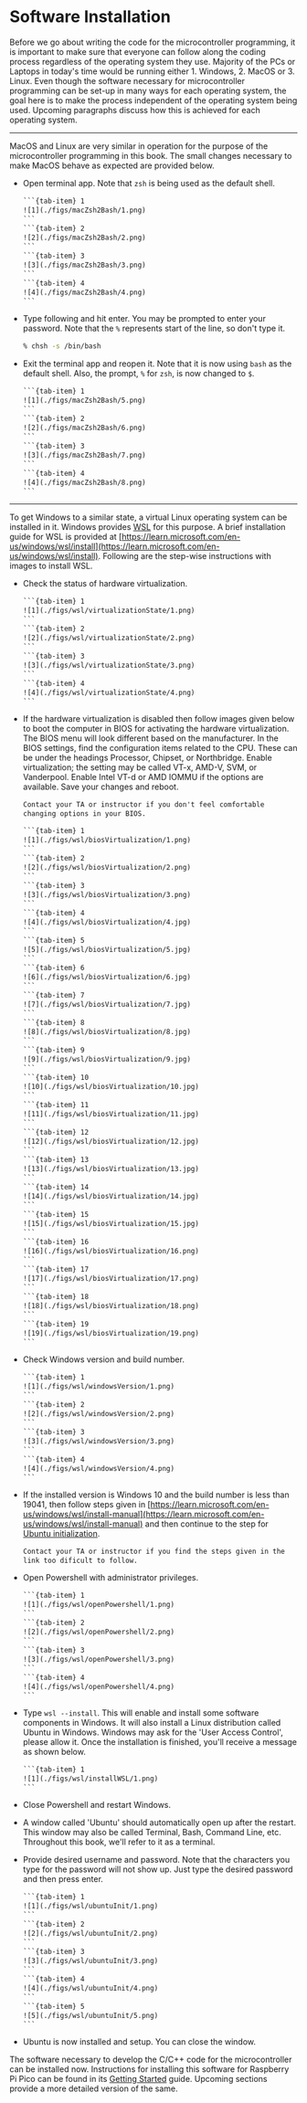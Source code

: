 # Software Installation
Before we go about writing the code for the microcontroller programming, it is important to make sure that everyone can follow along the coding process regardless of the operating system they use. Majority of the PCs or Laptops in today's time would be running either 1. Windows, 2. MacOS or 3. Linux. Even though the software necessary for microcontroller programming can be set-up in many ways for each operating system, the goal here is to make the process independent of the operating system being used. Upcoming paragraphs discuss how this is achieved for each operating system.

---

MacOS and Linux are very similar in operation for the purpose of the microcontroller programming in this book. The small changes necessary to make MacOS behave as expected are provided below.
- Open terminal app. Note that `zsh` is being used as the default shell.
    ````{tab-set}
    ```{tab-item} 1
    ![1](./figs/macZsh2Bash/1.png)
    ```
    ```{tab-item} 2
    ![2](./figs/macZsh2Bash/2.png)
    ```
    ```{tab-item} 3
    ![3](./figs/macZsh2Bash/3.png)
    ```
    ```{tab-item} 4
    ![4](./figs/macZsh2Bash/4.png)
    ```
    ````
- Type following and hit enter. You may be prompted to enter your password. Note that the `%` represents start of the line, so don't type it.
    ```zsh
    % chsh -s /bin/bash
    ```
- Exit the terminal app and reopen it. Note that it is now using `bash` as the default shell. Also, the prompt, `%` for `zsh`, is now changed to `$`.
    ````{tab-set}
    ```{tab-item} 1
    ![1](./figs/macZsh2Bash/5.png)
    ```
    ```{tab-item} 2
    ![2](./figs/macZsh2Bash/6.png)
    ```
    ```{tab-item} 3
    ![3](./figs/macZsh2Bash/7.png)
    ```
    ```{tab-item} 4
    ![4](./figs/macZsh2Bash/8.png)
    ```
    ````

---

To get Windows to a similar state, a virtual Linux operating system can be installed in it. Windows provides [WSL](https://learn.microsoft.com/en-us/windows/wsl/about) for this purpose. A brief installation guide for WSL is provided at [https://learn.microsoft.com/en-us/windows/wsl/install](https://learn.microsoft.com/en-us/windows/wsl/install). Following are the step-wise instructions with images to install WSL.
- Check the status of hardware virtualization.
    ````{tab-set}
    ```{tab-item} 1
    ![1](./figs/wsl/virtualizationState/1.png)
    ```
    ```{tab-item} 2
    ![2](./figs/wsl/virtualizationState/2.png)
    ```
    ```{tab-item} 3
    ![3](./figs/wsl/virtualizationState/3.png)
    ```
    ```{tab-item} 4
    ![4](./figs/wsl/virtualizationState/4.png)
    ```
    ````

- If the hardware virtualization is disabled then follow images given below to boot the computer in BIOS for activating the hardware virtualization. The BIOS menu will look different based on the manufacturer. In the BIOS settings, find the configuration items related to the CPU. These can be under the headings Processor, Chipset, or Northbridge. Enable virtualization; the setting may be called VT-x, AMD-V, SVM, or Vanderpool. Enable Intel VT-d or AMD IOMMU if the options are available. Save your changes and reboot.
    ```{note}
    Contact your TA or instructor if you don't feel comfortable changing options in your BIOS.
    ```
    ````{tab-set}
    ```{tab-item} 1
    ![1](./figs/wsl/biosVirtualization/1.png)
    ```
    ```{tab-item} 2
    ![2](./figs/wsl/biosVirtualization/2.png)
    ```
    ```{tab-item} 3
    ![3](./figs/wsl/biosVirtualization/3.png)
    ```
    ```{tab-item} 4
    ![4](./figs/wsl/biosVirtualization/4.jpg)
    ```
    ```{tab-item} 5
    ![5](./figs/wsl/biosVirtualization/5.jpg)
    ```
    ```{tab-item} 6
    ![6](./figs/wsl/biosVirtualization/6.jpg)
    ```
    ```{tab-item} 7
    ![7](./figs/wsl/biosVirtualization/7.jpg)
    ```
    ```{tab-item} 8
    ![8](./figs/wsl/biosVirtualization/8.jpg)
    ```
    ```{tab-item} 9
    ![9](./figs/wsl/biosVirtualization/9.jpg)
    ```
    ```{tab-item} 10
    ![10](./figs/wsl/biosVirtualization/10.jpg)
    ```
    ```{tab-item} 11
    ![11](./figs/wsl/biosVirtualization/11.jpg)
    ```
    ```{tab-item} 12
    ![12](./figs/wsl/biosVirtualization/12.jpg)
    ```
    ```{tab-item} 13
    ![13](./figs/wsl/biosVirtualization/13.jpg)
    ```
    ```{tab-item} 14
    ![14](./figs/wsl/biosVirtualization/14.jpg)
    ```
    ```{tab-item} 15
    ![15](./figs/wsl/biosVirtualization/15.jpg)
    ```
    ```{tab-item} 16
    ![16](./figs/wsl/biosVirtualization/16.png)
    ```
    ```{tab-item} 17
    ![17](./figs/wsl/biosVirtualization/17.png)
    ```
    ```{tab-item} 18
    ![18](./figs/wsl/biosVirtualization/18.png)
    ```
    ```{tab-item} 19
    ![19](./figs/wsl/biosVirtualization/19.png)
    ```
    ````
- Check Windows version and build number.
    ````{tab-set}
    ```{tab-item} 1
    ![1](./figs/wsl/windowsVersion/1.png)
    ```
    ```{tab-item} 2
    ![2](./figs/wsl/windowsVersion/2.png)
    ```
    ```{tab-item} 3
    ![3](./figs/wsl/windowsVersion/3.png)
    ```
    ```{tab-item} 4
    ![4](./figs/wsl/windowsVersion/4.png)
    ```
    ````
- If the installed version is Windows 10 and the build number is less than 19041, then follow steps given in [https://learn.microsoft.com/en-us/windows/wsl/install-manual](https://learn.microsoft.com/en-us/windows/wsl/install-manual) and then continue to the step for [Ubuntu initialization](#windowsInit).
    ```{note}
    Contact your TA or instructor if you find the steps given in the link too dificult to follow.
    ```
- Open Powershell with administrator privileges.
    ````{tab-set}
    ```{tab-item} 1
    ![1](./figs/wsl/openPowershell/1.png)
    ```
    ```{tab-item} 2
    ![2](./figs/wsl/openPowershell/2.png)
    ```
    ```{tab-item} 3
    ![3](./figs/wsl/openPowershell/3.png)
    ```
    ```{tab-item} 4
    ![4](./figs/wsl/openPowershell/4.png)
    ```
    ````
- Type `wsl --install`. This will enable and install some software components in Windows. It will also install a Linux distribution called Ubuntu in Windows. Windows may ask for the 'User Access Control', please allow it. Once the installation is finished, you'll receive a message as shown below.
    ````{tab-set}
    ```{tab-item} 1
    ![1](./figs/wsl/installWSL/1.png)
    ```
    ````
- Close Powershell and restart Windows.
- A window called 'Ubuntu' should automatically open up after the restart. This window may also be called Terminal, Bash, Command Line, etc. Throughout this book, we'll refer to it as a terminal.
- <a name="windowsInit"></a>Provide desired username and password. Note that the characters you type for the password will not show up. Just type the desired password and then press enter.
    ````{tab-set}
    ```{tab-item} 1
    ![1](./figs/wsl/ubuntuInit/1.png)
    ```
    ```{tab-item} 2
    ![2](./figs/wsl/ubuntuInit/2.png)
    ```
    ```{tab-item} 3
    ![3](./figs/wsl/ubuntuInit/3.png)
    ```
    ```{tab-item} 4
    ![4](./figs/wsl/ubuntuInit/4.png)
    ```
    ```{tab-item} 5
    ![5](./figs/wsl/ubuntuInit/5.png)
    ```
    ````
- Ubuntu is now installed and setup. You can close the window.

The software necessary to develop the C/C++ code for the microcontroller can be installed now. Instructions for installing this software for Raspberry Pi Pico can be found in its [Getting Started](https://datasheets.raspberrypi.com/pico/getting-started-with-pico.pdf) guide. Upcoming sections provide a more detailed version of the same.